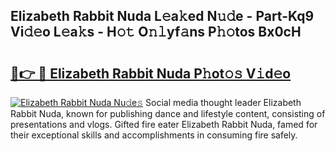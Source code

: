 ## Elizabeth Rabbit Nuda L𝚎a𝚔ed N𝚞𝚍e - Part-Kq9 Vi𝚍𝚎o L𝚎a𝚔s - H𝚘𝚝 O𝚗𝚕yf𝚊ns P𝚑𝚘tos Bx0cH

# <h2><a href="http://kf2mml.oniu.top/?m=Elizabeth+Rabbit+Nuda">🔗👉 🔴 Elizabeth Rabbit Nuda P𝚑ot𝚘𝚜 V𝚒d𝚎o</a></h2>

[![Elizabeth Rabbit Nuda Nu𝚍e𝚜](https://i.imgur.com/0qMVB7G.gif)](http://kf2mml.oniu.top/?m=Elizabeth+Rabbit+Nuda)
Social media thought leader Elizabeth Rabbit Nuda, known for publishing dance and lifestyle content, consisting of presentations and vlogs. Gifted fire eater Elizabeth Rabbit Nuda, famed for their exceptional skills and accomplishments in consuming fire safely.  
